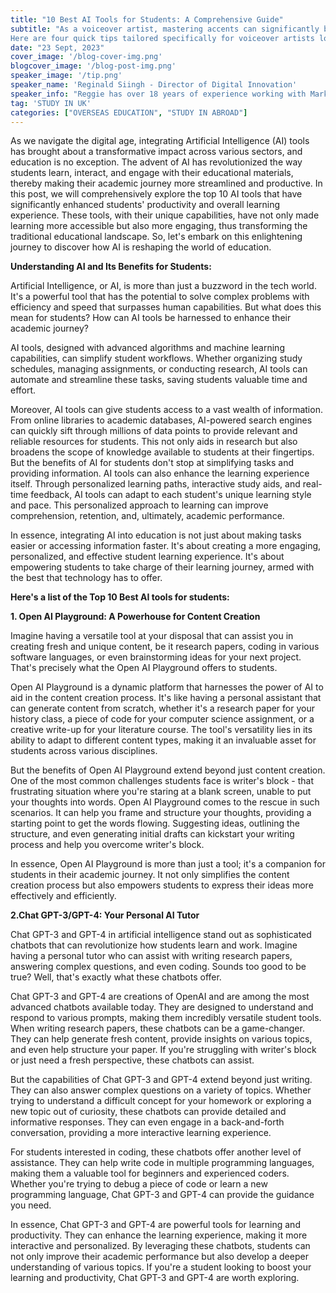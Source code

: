 ```yaml
---
title: "10 Best AI Tools for Students: A Comprehensive Guide"
subtitle: "As a voiceover artist, mastering accents can significantly broaden your range and open up more opportunities for diverse roles. 
Here are four quick tips tailored specifically for voiceover artists looking to learn accents:"
date: "23 Sept, 2023"
cover_image: '/blog-cover-img.png'
blogcover_image: '/blog-post-img.png'
speaker_image: '/tip.png'
speaker_name: 'Reginald Siingh - Director of Digital Innovation'
speaker_info: "Reggie has over 18 years of experience working with Marketing Technology. Since 2018, he has been championing ongoing marketing innovation and rapid exploration of next-generation content delivery platforms at AECC. Reggie has been a key driver in establishing AECC Global's Digital Innovation Hub in Chennai, India - which delivers marketing and technology capabilities to AECC and many of its partner institutions. In his current role, he collaborates with prominent stakeholders and institutions across the world to strengthen AECC's foothold making it one of the fastest-growing, reliable brands in the international education industry."
tag: 'STUDY IN UK'
categories: ["OVERSEAS EDUCATION", "STUDY IN ABROAD"]
---
```

As we navigate the digital age, integrating Artificial Intelligence (AI) tools has brought about a transformative impact across various sectors, and education is no exception. The advent of AI has revolutionized the way students learn, interact, and engage with their educational materials, thereby making their academic journey more streamlined and productive. In this post, we will comprehensively explore the top 10 AI tools that have significantly enhanced students' productivity and overall learning experience. These tools, with their unique capabilities, have not only made learning more accessible but also more engaging, thus transforming the traditional educational landscape. So, let's embark on this enlightening journey to discover how AI is reshaping the world of education.

**Understanding AI and Its Benefits for Students:**


Artificial Intelligence, or AI, is more than just a buzzword in the tech world. It's a powerful tool that has the potential to solve complex problems with efficiency and speed that surpasses human capabilities. But what does this mean for students? How can AI tools be harnessed to enhance their academic journey?


AI tools, designed with advanced algorithms and machine learning capabilities, can simplify student workflows. Whether organizing study schedules, managing assignments, or conducting research, AI tools can automate and streamline these tasks, saving students valuable time and effort.


Moreover, AI tools can give students access to a vast wealth of information. From online libraries to academic databases, AI-powered search engines can quickly sift through millions of data points to provide relevant and reliable resources for students. This not only aids in research but also broadens the scope of knowledge available to students at their fingertips.
But the benefits of AI for students don't stop at simplifying tasks and providing information. AI tools can also enhance the learning experience itself. Through personalized learning paths, interactive study aids, and real-time feedback, AI tools can adapt to each student's unique learning style and pace. This personalized approach to learning can improve comprehension, retention, and, ultimately, academic performance.


In essence, integrating AI into education is not just about making tasks easier or accessing information faster. It's about creating a more engaging, personalized, and effective student learning experience. It's about empowering students to take charge of their learning journey, armed with the best that technology has to offer.

**Here's a list of the Top 10 Best AI tools for students:**


**1. Open AI Playground: A Powerhouse for Content Creation**

Imagine having a versatile tool at your disposal that can assist you in creating fresh and unique content, be it research papers, coding in various software languages, or even brainstorming ideas for your next project. That's precisely what the Open AI Playground offers to students.


Open AI Playground is a dynamic platform that harnesses the power of AI to aid in the content creation process. It's like having a personal assistant that can generate content from scratch, whether it's a research paper for your history class, a piece of code for your computer science assignment, or a creative write-up for your literature course. The tool's versatility lies in its ability to adapt to different content types, making it an invaluable asset for students across various disciplines.


But the benefits of Open AI Playground extend beyond just content creation. One of the most common challenges students face is writer's block - that frustrating situation where you're staring at a blank screen, unable to put your thoughts into words. Open AI Playground comes to the rescue in such scenarios. It can help you frame and structure your thoughts, providing a starting point to get the words flowing. Suggesting ideas, outlining the structure, and even generating initial drafts can kickstart your writing process and help you overcome writer's block.


In essence, Open AI Playground is more than just a tool; it's a companion for students in their academic journey. It not only simplifies the content creation process but also empowers students to express their ideas more effectively and efficiently.

**2.Chat GPT-3/GPT-4: Your Personal AI Tutor**

Chat GPT-3 and GPT-4 in artificial intelligence stand out as sophisticated chatbots that can revolutionize how students learn and work. Imagine having a personal tutor who can assist with writing research papers, answering complex questions, and even coding. Sounds too good to be true? Well, that's exactly what these chatbots offer.


Chat GPT-3 and GPT-4 are creations of OpenAI and are among the most advanced chatbots available today. They are designed to understand and respond to various prompts, making them incredibly versatile student tools.
When writing research papers, these chatbots can be a game-changer. They can help generate fresh content, provide insights on various topics, and even help structure your paper. If you're struggling with writer's block or just need a fresh perspective, these chatbots can assist.


But the capabilities of Chat GPT-3 and GPT-4 extend beyond just writing. They can also answer complex questions on a variety of topics. Whether trying to understand a difficult concept for your homework or exploring a new topic out of curiosity, these chatbots can provide detailed and informative responses. They can even engage in a back-and-forth conversation, providing a more interactive learning experience.


For students interested in coding, these chatbots offer another level of assistance. They can help write code in multiple programming languages, making them a valuable tool for beginners and experienced coders. Whether you're trying to debug a piece of code or learn a new programming language, Chat GPT-3 and GPT-4 can provide the guidance you need.



In essence, Chat GPT-3 and GPT-4 are powerful tools for learning and productivity. They can enhance the learning experience, making it more interactive and personalized. By leveraging these chatbots, students can not only improve their academic performance but also develop a deeper understanding of various topics. If you're a student looking to boost your learning and productivity, Chat GPT-3 and GPT-4 are worth exploring.